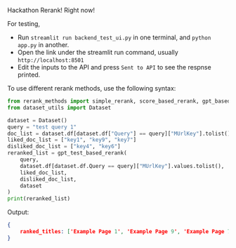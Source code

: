 Hackathon Rerank! Right now!

For testing, 
- Run `streamlit run backend_test_ui.py` in one terminal, and `python app.py` in another. 
- Open the link under the streamlit run command, usually `http://localhost:8501`
- Edit the inputs to the API and press `Sent to API` to see the respnse printed. 


To use different rerank methods, use the following syntax:
```py
from rerank_methods import simple_rerank, score_based_rerank, gpt_based_rerank
from dataset_utils import Dataset

dataset = Dataset()
query = "test query 1"
doc_list = dataset.df[dataset.df["Query"] == query]["MUrlKey"].tolist()
liked_doc_list = ["key1", "key9", "key7"]
disliked_doc_list = ["key4", "key6"]
reranked_list = gpt_test_based_rerank(
    query,
    dataset.df[dataset.df.Query == query]["MUrlKey"].values.tolist(),
    liked_doc_list,
    disliked_doc_list,
    dataset
)
print(reranked_list)
```

Output:
```json
{
    ranked_titles: ['Example Page 1', 'Example Page 9', 'Example Page 7', 'Example Page 5', 'Example Page 8', 'Example Page 10', 'Example Page 11', 'Example Page 12', 'Example Page 13', 'Example Page 4', 'Example Page 6']
}
```